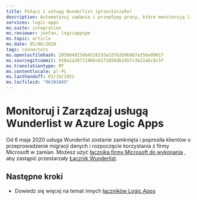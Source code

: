 ```yaml
---
title: Połącz z usługą Wunderlist (przestarzałe)
description: Automatyzuj zadania i przepływy pracy, które monitorują listy, zadania, przypomnienia i nie tylko w ramach konta usługi Wunderlist oraz zarządzają nimi przy użyciu Azure Logic Apps
services: logic-apps
ms.suite: integration
ms.reviewer: jonfan, logicappspm
ms.topic: article
ms.date: 05/06/2020
tags: connectors
ms.openlocfilehash: 205684923db4528193a337b2b9b867e356e89017
ms.sourcegitcommit: 910a1a38711966cb171050db245fc3b22abc8c5f
ms.translationtype: MT
ms.contentlocale: pl-PL
ms.lasthandoff: 03/19/2021
ms.locfileid: "96301669"
---
```

# <a name="monitor-and-manage-wunderlist-in-azure-logic-apps"></a>Monitoruj i Zarządzaj usługą Wunderlist w Azure Logic Apps

Od 6 maja 2020 usługa Wunderlist zostanie zamknięta i poprosiła klientów o przeprowadzenie migracji danych i rozpoczęcie korzystania z firmy Microsoft w zamian. Możesz użyć [łącznika firmy Microsoft do wykonania](/connectors/todo/) , aby zastąpić przestarzały [Łącznik Wunderlist](https://preview.flow.microsoft.com/connectors/shared_wunderlist/wunderlist/).

## <a name="next-steps"></a>Następne kroki

* Dowiedz się więcej na temat innych [łączników Logic Apps](../connectors/apis-list.md)
